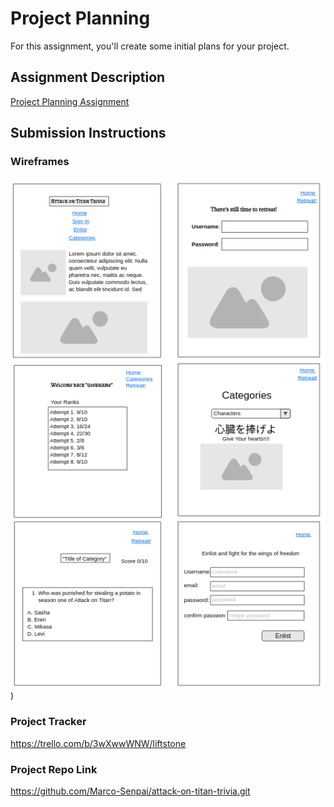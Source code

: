 # Project Planning
For this assignment, you'll create some initial plans for your project.

## Assignment Description
[Project Planning Assignment](https://education.launchcode.org/liftoff/modules/assignments/project-planning)

## Submission Instructions

### Wireframes

![Image of Wireframes](images/WireFrame.png))



### Project Tracker

https://trello.com/b/3wXwwWNW/liftstone

### Project Repo Link

https://github.com/Marco-Senpai/attack-on-titan-trivia.git
